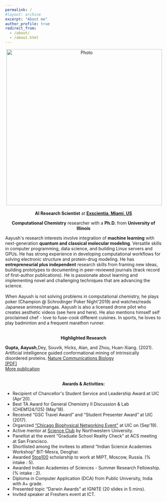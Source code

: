 ```yaml
---
permalink: /
#layout: archive
excerpt: "About me"
author_profile: true
redirect_from:
  - /about/
  - /about.html
---
```


<p align="center">
  <img src="https://aaayushg.github.io/images/aayu1.jpeg?raw=true" alt="Photo" style="width: 500px;"/> 
</p>

<p align="center">
  <strong>AI Research Scientist</strong> at <strong><a href="https://www.exscientia.ai/">Exscientia, Miami, US</a></strong>
</p>

<p align="center">
  <strong>Computational Chemistry</strong> researcher with a <strong>Ph.D.</strong> from <strong>University of Illinois</strong>
</p>

Aayush's research interests involve integration of <strong>machine learning</strong> with next-generation <strong>quantum and classical molecular modeling</strong>. Versatile skills in computer programming, data science, and building Linux servers and GPUs. He has strong experience in developing computational workflows for solving electronic structure and protein-drug modeling. He has <strong>entrepreneurial plus independent</strong> research skills from framing new ideas, building prototypes to documenting in peer-reviewed journals (track record of first-author publications). He is passionate about learning and implementing novel and challenging techniques that are advancing the science.<br/>
<br/>
When Aayush is not solving problems in computational chemistry, he plays poker (Champion @ Schrodinger Poker Night'2019) and watches/reads Japanese animes/mangas. Aayush is also a licensed drone pilot who creates aesthetic videos (see here and here). He also mentions himself self proclaimed chef - love to fuse-cook different cuisines. In sports, he loves to play badminton and a frequent marathon runner.<br/>
<br/>

<p align="center">
  <strong>Highlighted Research</strong><br/>
</p>

<strong>Gupta, Aayush</strong>,Dey, Souvik, Hicks, Alan, and Zhou, Huan-Xiang. (2021). Artificial intelligence guided conformational mining of intrinsically disordered proteins. [Nature Communications Biology](https://doi.org/10.1038/s42003-022-03562-y) </a><br/>
<a href="https://aaayushg.github.io/files/ai_idp.pdf">[PDF]</a><br/>
<a href="https://aaayushg.github.io/publications/">More publication</a><br/>
<br/>

<p align="center">
  <strong>Awards & Activities:</strong><br/>
</p>
  
* Recipient of Chancellor's Student Service and Leadership Award at UIC (Apr’20).<br/>
* Best TA Award for General Chemistry II Discussion & Lab (CHEM124/125) (May’18). <br/>
* Received “GSC Travel Award” and “Student Presenter Award” at UIC (2017). <br/>
* Organized <a href="https://biophysicschicago.webnode.com/">“Chicago Biophysical Networking Event”</a> at UIC on (Sep’19).<br/>
* Active mentor at <a href="https://scienceclub.northwestern.edu/">Science Club</a> by Northwestern University.<br/>
* Panellist at the event “Graduate School Reality Check” at ACS meeting at San Francisco.<br/>
* Shortlisted among the invitees to attend “Indian Science Academies Workshop” BIT-Mesra, Deoghar. <br/>
* Awarded <a href="http://5top100.ru/">5top100</a> scholarship to work at MIPT, Moscow, Russia. (% intake : 5).<br/>
* Awarded Indian Academies of Sciences - Summer Research Fellowship. (% intake : 2).<br/>
* Diploma in Computer Application (DCA) from Public University, India with A+ grade.<br/>
* Presented topic “Darwin Awards” at IGNITE (20 slides in 5 mins).<br/>
* Invited speaker at Freshers event at ICT.<br/>

